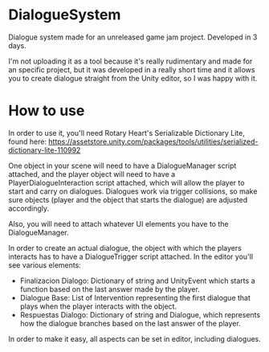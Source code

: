 # DialogueSystem
Dialogue system made for an unreleased game jam project. Developed in 3 days.

I'm not uploading it as a tool because it's really rudimentary and made for an specific project, but it was developed in a really short time and it allows you to create dialogue straight from the Unity editor, so I was happy with it.


# How to use
In order to use it, you'll need Rotary Heart's Serializable Dictionary Lite, found here: https://assetstore.unity.com/packages/tools/utilities/serialized-dictionary-lite-110992

One object in your scene will need to have a DialogueManager script attached, and the player object will need to have a PlayerDialogueInteraction script attached, which will allow the player to start and carry on dialogues. Dialogues work via trigger collisions, so make sure objects (player and the object that starts the dialogue) are adjusted accordingly.

Also, you will need to attach whatever UI elements you have to the DialogueManager.

In order to create an actual dialogue, the object with which the players interacts has to have a DialogueTrigger script attached. In the editor you'll see various elements:

- Finalizacion Dialogo: Dictionary of string and UnityEvent which starts a function based on the last answer made by the player.
- Dialogue Base: List of Intervention representing the first dialogue that plays when the player interacts with the object.
- Respuestas Dialogo: Dictionary of string and Dialogue, which represents how the dialogue branches based on the last answer of the player.

In order to make it easy, all aspects can be set in editor, including dialogues.

